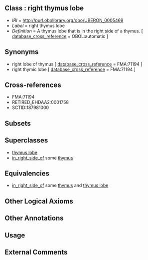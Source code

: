 
## Class : right thymus lobe

 * *IRI* = http://purl.obolibrary.org/obo/UBERON_0005469
 * *Label* = right thymus lobe
 * *Definition* = A thymus lobe that is in the right side of a thymus. [ [database_cross_reference](../../ef/oboInOwl#hasDbXref.md) = OBOL:automatic ]

## Synonyms

 * right lobe of thymus [ [database_cross_reference](../../ef/oboInOwl#hasDbXref.md) = FMA:71194 ]
 * right thymic lobe [ [database_cross_reference](../../ef/oboInOwl#hasDbXref.md) = FMA:71194 ]

## Cross-references

 * FMA:71194
 * RETIRED_EHDAA2:0001758
 * SCTID:187981000

## Subsets


## Superclasses

 * [thymus lobe](../../UBERON/83/UBERON_0005483.md)
 * [in_right_side_of](../../BSPO/21/BSPO_0000121.md) some [thymus](../../UBERON/70/UBERON_0002370.md)

## Equivalencies

 * [in_right_side_of](../../BSPO/21/BSPO_0000121.md) some [thymus](../../UBERON/70/UBERON_0002370.md) and [thymus lobe](../../UBERON/83/UBERON_0005483.md)

## Other Logical Axioms


## Other Annotations


## Usage


## External Comments

